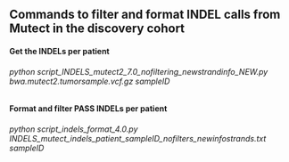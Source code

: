 ## Commands to filter and format INDEL calls from Mutect in the discovery cohort

#### Get the INDELs per patient
###### python script_INDELS_mutect2_7.0_nofiltering_newstrandinfo_NEW.py bwa.mutect2.tumorsample.vcf.gz sampleID

#### Format and filter PASS INDELs per patient
###### python script_indels_format_4.0.py INDELS_mutect_indels_patient_sampleID_nofilters_newinfostrands.txt sampleID
